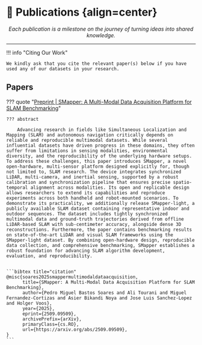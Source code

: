 # 📖 Publications {align=center}

<p align="center"><i>Each publication is a milestone on the journey of turning ideas into shared knowledge.</i></p>

---

!!! info "Citing Our Work"

    We kindly ask that you cite the relevant paper(s) below if you have used any of our datasets in your research.

## Papers

??? quote "[Preprint | SMapper: A Multi-Modal Data Acquisition Platform for SLAM Benchmarking](https://arxiv.org/abs/2509.09509)"

    ??? abstract

        Advancing research in fields like Simultaneous Localization and Mapping (SLAM) and autonomous navigation critically depends on reliable and reproducible multimodal datasets. While several influential datasets have driven progress in these domains, they often suffer from limitations in sensing modalities, environmental diversity, and the reproducibility of the underlying hardware setups. To address these challenges, this paper introduces SMapper, a novel open-hardware, multi-sensor platform designed explicitly for, though not limited to, SLAM research. The device integrates synchronized LiDAR, multi-camera, and inertial sensing, supported by a robust calibration and synchronization pipeline that ensures precise spatio-temporal alignment across modalities. Its open and replicable design allows researchers to extend its capabilities and reproduce experiments across both handheld and robot-mounted scenarios. To demonstrate its practicality, we additionally release SMapper-light, a publicly available SLAM dataset containing representative indoor and outdoor sequences. The dataset includes tightly synchronized multimodal data and ground-truth trajectories derived from offline LiDAR-based SLAM with sub-centimeter accuracy, alongside dense 3D reconstructions. Furthermore, the paper contains benchmarking results on state-of-the-art LiDAR and visual SLAM frameworks using the SMapper-light dataset. By combining open-hardware design, reproducible data collection, and comprehensive benchmarking, SMapper establishes a robust foundation for advancing SLAM algorithm development, evaluation, and reproducibility.


    ```bibtex title="citation"
    @misc{soares2025smappermultimodaldataacquisition,
          title={SMapper: A Multi-Modal Data Acquisition Platform for SLAM Benchmarking},
          author={Pedro Miguel Bastos Soares and Ali Tourani and Miguel Fernandez-Cortizas and Asier Bikandi Noya and Jose Luis Sanchez-Lopez and Holger Voos},
          year={2025},
          eprint={2509.09509},
          archivePrefix={arXiv},
          primaryClass={cs.RO},
          url={https://arxiv.org/abs/2509.09509},
    }
    ```
